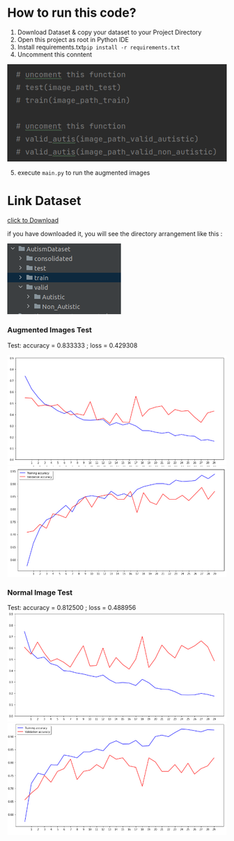 # How to run this code?
1. Download Dataset & copy your dataset to your Project Directory
2. Open this project as root in Python IDE
3. Install requirements.txt```pip install -r requirements.txt```
4. Uncomment this conntent

![img.png](Documentation/img.png)

5. execute ```main.py``` to run the augmented images



# Link Dataset
[click to Download](https://drive.google.com/file/d/1HAeCIBUdCby4vkyT4E5L2yqxG_tiJx50/view?usp=sharing)

if you have downloaded it, you will see the directory arrangement like this :

![img.png](Documentation/img1.png)

### Augmented Images Test
Test: accuracy = 0.833333  ;  loss = 0.429308

![lossAugmented](parameter/lossAugmented.png)
![accAugmented](parameter/accAugmented.png)

### Normal Image Test
Test: accuracy = 0.812500  ;  loss = 0.488956 
![lossNormal](parameter/lossNormal.png)
![accNormal](parameter/accNormal.png)